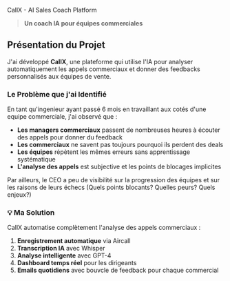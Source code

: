 CallX - AI Sales Coach Platform

> **Un coach IA pour équipes commerciales**

## Présentation du Projet

J'ai développé **CallX**, une plateforme qui utilise l'IA pour analyser automatiquement les appels commerciaux et donner des feedbacks personnalisés aux équipes de vente.

### Le Problème que j'ai Identifié

En tant qu'ingenieur ayant passé 6 mois en travaillant aux cotés d'une equipe commerciale, j'ai observé que :
- **Les managers commerciaux** passent de nombreuses heures à écouter des appels pour donner du feedback
- **Les commerciaux** ne savent pas toujours pourquoi ils perdent des deals
- **Les équipes** répètent les mêmes erreurs sans apprentissage systématique
- **L'analyse des appels** est subjective et les points de blocages implicites

Par ailleurs, le CEO a peu de visibilité sur la progression des équipes et sur les raisons de leurs échecs (Quels points blocants? Quelles peurs? Quels enjeux?)

### 💡 Ma Solution

CallX automatise complètement l'analyse des appels commerciaux :
1. **Enregistrement automatique** via Aircall
2. **Transcription IA** avec Whisper
3. **Analyse intelligente** avec GPT-4
4. **Dashboard temps réel** pour les dirigeants
5. **Emails quotidiens** avec bouvcle de feedback pour chaque commercial
